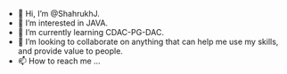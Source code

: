 - 👋 Hi, I’m @ShahrukhJ.
- 👀 I’m interested in JAVA.
- 🌱 I’m currently learning CDAC-PG-DAC.
- 💞️ I’m looking to collaborate on anything that can help me use my skills, and provide value to people.
- 📫 How to reach me ... 

<!---
ShahrukhJ/ShahrukhJ is a ✨ special ✨ repository because its `README.md` (this file) appears on your GitHub profile.
You can click the Preview link to take a look at your changes.
--->
